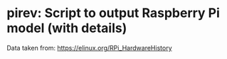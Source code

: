 # pirev: Script to output Raspberry Pi model (with details)

Data taken from: https://elinux.org/RPi_HardwareHistory
